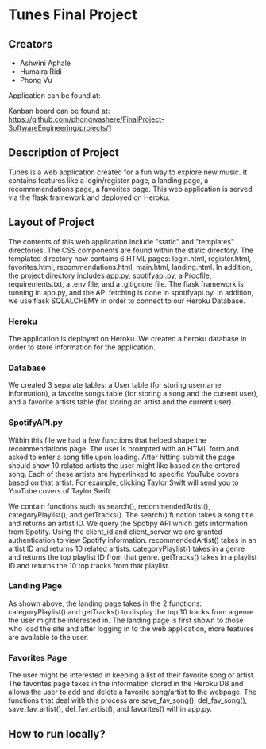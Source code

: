 # Tunes Final Project 

## Creators
* Ashwini Aphale
* Humaira Ridi
* Phong Vu

Application can be found at: 

Kanban board can be found at: https://github.com/phongwashere/FinalProject-SoftwareEngineering/projects/1

## Description of Project

Tunes is a web application created for a fun way to explore new music. It contains features like a login/register page, 
a landing page, a recommmendations page, a favorites page. This web application is served via the flask framework and deployed on Heroku. 

## Layout of Project

The contents of this web application include "static" and "templates" directories. The CSS components are found within the static directory. 
The templated directory now contains 6 HTML pages: login.html, register.html, favorites.html, recommendations.html, main.html, landing.html. 
In addition, the project directory includes app.py, spotifyapi.py, a Procfile, requirements.txt, a .env file, and a .gitignore file. The flask 
framework is running in app.py, and the API fetching is done in spotifyapi.py. In addition, we use flask SQLALCHEMY in order to connect to our Heroku Database. 

### Heroku
The application is deployed on Heroku. We created a heroku database in order to store information for the application. 

### Database 
We created 3 separate tables: a User table (for storing username information), a favorite songs table (for storing a song and the current user), and a 
favorite artists table (for storing an artist and the current user).

### SpotifyAPI.py

Within this file we had a few functions that helped shape the recommendations page. The user is prompted with an HTML form and asked to enter a song
title upon loading. After hitting submit the page should show 10 related artists the user might like 
based on the entered song. Each of these artists are hyperlinked to specific YouTube covers based on that artist. For example, 
clicking Taylor Swift will send you to YouTube covers of Taylor Swift. 

We contain functions such as search(), recommendedArtist(), categoryPlaylist(), and getTracks(). The search() function takes
a song title and returns an artist ID. We query the Spotipy API which gets information from Spotify. Using the client_id and client_server we 
are granted authentication to view Spotify information. recommendedArtist() takes in an artist ID and returns 10 related artists. 
categoryPlaylist() takes in a genre and returns the top playlist ID from that genre. getTracks() takes in a playlist ID 
and returns the 10 top tracks from that playlist. 

### Landing Page

As shown above, the landing page takes in the 2 functions: categoryPlaylist() and getTracks() to display the top
10 tracks from a genre the user might be interested in. The landing page is first shown to those who load the site
and after logging in to the web application, more features are available to the user. 

### Favorites Page

The user might be interested in keeping a list of their favorite song or artist. The favorites page takes in the information stored in the Heroku DB
and allows the user to add and delete a favorite song/artist to the webpage. The functions that deal with this process are save_fav_song(), 
del_fav_song(), save_fav_artist(), del_fav_artist(), and favorites() within app.py. 

## How to run locally?
